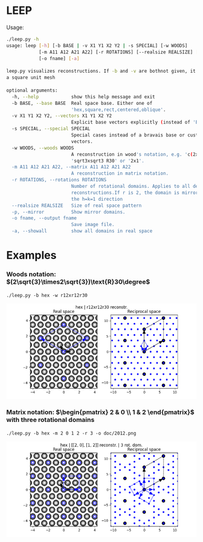 # LEEP

Usage:

```sh
./leep.py -h
usage: leep [-h] [-b BASE | -v X1 Y1 X2 Y2 | -s SPECIAL] [-w WOODS]
            [-m A11 A12 A21 A22] [-r ROTATIONS] [--realsize REALSIZE] [-p]
            [-o fname] [-a]

leep.py visualizes reconstructions. If -b and -v are bothnot given, it assumes
a square unit mesh

optional arguments:
  -h, --help            show this help message and exit
  -b BASE, --base BASE  Real space base. Either one of
                        'hex,square,rect,centered,oblique'.
  -v X1 Y1 X2 Y2, --vectors X1 Y1 X2 Y2
                        Explicit base vectors explicitly (instead of 'BASE').
  -s SPECIAL, --special SPECIAL
                        Special cases instead of a bravais base or custom
                        vectors.
  -w WOODS, --woods WOODS
                        A reconstruction in wood's notation, e.g. 'c(2x2)'or
                        'sqrt3xsqrt3 R30' or '2x1'.
  -m A11 A12 A21 A22, --matrix A11 A12 A21 A22
                        A reconstruction in matrix notation.
  -r ROTATIONS, --rotations ROTATIONS
                        Number of rotational domains. Applies to all defined
                        reconstructions.If r is 2, the domain is mirrored at
                        the h=k=1 direction
  --realsize REALSIZE   Size of real space pattern
  -p, --mirror          Show mirror domains.
  -o fname, --output fname
                        Save image file.
  -a, --showall         show all domains in real space
```

# Examples

### Woods notation: $(2\sqrt{3}\times2\sqrt{3})\text{R}30\degree$

```
./leep.py -b hex -w r12xr12r30
```

![](doc/r12.png)

### Matrix notation: $\begin{pmatrix} 2 & 0 \\ 1 & 2 \end{pmatrix}$ with three rotational domains

```
./leep.py -b hex -m 2 0 1 2 -r 3 -o doc/2012.png
```

![](doc/2012.png)


<!-- equations by https://www.codecogs.com/eqnedit.php -->
